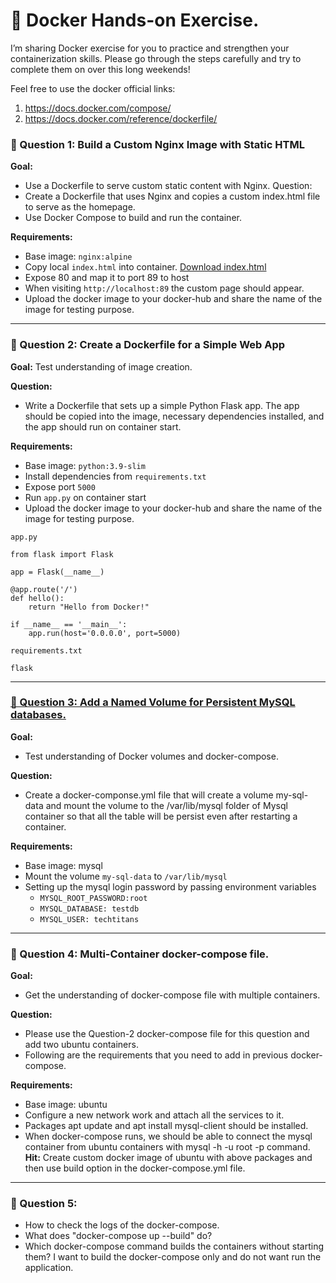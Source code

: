 # 🐳 Docker Hands-on Exercise.

I’m sharing Docker exercise for you to practice and strengthen your containerization skills. Please go through the steps carefully and try to complete them on over this long weekends!

Feel free to use the docker official links:
1. https://docs.docker.com/compose/
2. https://docs.docker.com/reference/dockerfile/



### 🧱 Question 1: Build a Custom Nginx Image with Static HTML

**Goal:** <br>
- Use a Dockerfile to serve custom static content with Nginx. Question:
- Create a Dockerfile that uses Nginx and copies a custom index.html file to serve as the homepage.
- Use Docker Compose to build and run the container.

**Requirements:**
- Base image: `nginx:alpine`
- Copy local `index.html` into container. [Download index.html](https://github.com/TechTitans-Academy/experiments-hub/blob/main/Dockerfiles/index.html)
- Expose 80 and map it to port 89 to host
- When visiting `http://localhost:89` the custom page should appear.
- Upload the docker image to your docker-hub and share the name of the image for testing purpose.
---
### 🧱 Question 2: Create a Dockerfile for a Simple Web App
**Goal:** 
Test understanding of image creation.

**Question:**
- Write a Dockerfile that sets up a simple Python Flask app. The app should be copied into the image, necessary dependencies installed, and the app should run on container start.

**Requirements:**
- Base image: `python:3.9-slim`
- Install dependencies from `requirements.txt`
- Expose port `5000`
- Run `app.py` on container start
- Upload the docker image to your docker-hub and share the name of the image for testing purpose.

`app.py`
```
from flask import Flask

app = Flask(__name__)

@app.route('/')
def hello():
    return "Hello from Docker!"

if __name__ == '__main__':
    app.run(host='0.0.0.0', port=5000)
```

`requirements.txt`
```
flask
```


---
### <u> 🧱 Question 3: Add a Named Volume for Persistent MySQL databases.</u>
**Goal:** 
- Test understanding of Docker volumes and docker-compose.

**Question:**
- Create a docker-componse.yml file that will create a volume my-sql-data and mount the volume to the /var/lib/mysql folder of Mysql container so that all the table will be persist even after restarting a container.

**Requirements:**
- Base image: mysql
- Mount the volume `my-sql-data` to `/var/lib/mysql`
- Setting up the mysql login password by passing environment variables
	- `MYSQL_ROOT_PASSWORD:root`
	- `MYSQL_DATABASE: testdb`
	- `MYSQL_USER: techtitans`
---
### 🧱 Question 4: Multi-Container docker-compose file.
**Goal:** 
- Get the understanding of docker-compose file with multiple containers.

**Question:**
- Please use the Question-2 docker-compose file for this question and add two ubuntu containers.
- Following are the requirements that you need to add in previous docker-compose.

**Requirements:**
- Base image: ubuntu
- Configure a new network work and attach all the services to it.
- Packages apt update and apt install mysql-client should be installed.
- When docker-compose runs, we should be able to connect the mysql container from ubuntu containers with mysql -h <host> -u root -p command.
**Hit:** Create custom docker image of ubuntu with above packages and then use build option in the docker-compose.yml file.
---
### 🧱 Question 5: 

- How to check the logs of the docker-compose.
- What does "docker-compose up --build" do?
- Which docker-compose command builds the containers without starting them? I want to build the docker-compose only and do not want run the application.




